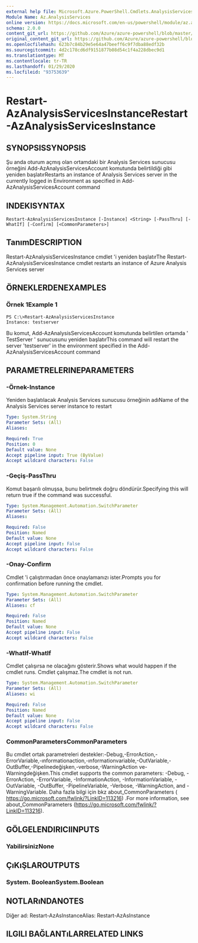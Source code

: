 ```yaml
---
external help file: Microsoft.Azure.PowerShell.Cmdlets.AnalysisServices.Dataplane.dll-Help.xml
Module Name: Az.AnalysisServices
online version: https://docs.microsoft.com/en-us/powershell/module/az.analysisservices/restart-azanalysisservicesinstance
schema: 2.0.0
content_git_url: https://github.com/Azure/azure-powershell/blob/master/src/AnalysisServices/AnalysisServices/help/Restart-AzAnalysisServicesInstance.md
original_content_git_url: https://github.com/Azure/azure-powershell/blob/master/src/AnalysisServices/AnalysisServices/help/Restart-AzAnalysisServicesInstance.md
ms.openlocfilehash: 623b7c84b29e5e64a47beeff6c9f7dba88edf32b
ms.sourcegitcommit: 4d2c178cd6df9151877b08d54c1f4a228dbec9d1
ms.translationtype: MT
ms.contentlocale: tr-TR
ms.lasthandoff: 01/29/2020
ms.locfileid: "93753639"
---
```

# <span data-ttu-id="19382-101">Restart-AzAnalysisServicesInstance</span><span class="sxs-lookup"><span data-stu-id="19382-101">Restart-AzAnalysisServicesInstance</span></span>

## <span data-ttu-id="19382-102">SYNOPSIS</span><span class="sxs-lookup"><span data-stu-id="19382-102">SYNOPSIS</span></span>
<span data-ttu-id="19382-103">Şu anda oturum açmış olan ortamdaki bir Analysis Services sunucusu örneğini Add-AzAnalysisServicesAccount komutunda belirtildiği gibi yeniden başlatır</span><span class="sxs-lookup"><span data-stu-id="19382-103">Restarts an instance of Analysis Services server in the currently logged in Environment as specified in Add-AzAnalysisServicesAccount command</span></span>

## <span data-ttu-id="19382-104">INDEKI</span><span class="sxs-lookup"><span data-stu-id="19382-104">SYNTAX</span></span>

```
Restart-AzAnalysisServicesInstance [-Instance] <String> [-PassThru] [-WhatIf] [-Confirm] [<CommonParameters>]
```

## <span data-ttu-id="19382-105">Tanım</span><span class="sxs-lookup"><span data-stu-id="19382-105">DESCRIPTION</span></span>
<span data-ttu-id="19382-106">Restart-AzAnalysisServicesInstance cmdlet 'i yeniden başlatır</span><span class="sxs-lookup"><span data-stu-id="19382-106">The Restart-AzAnalysisServicesInstance cmdlet restarts an instance of Azure Analysis Services server</span></span>

## <span data-ttu-id="19382-107">ÖRNEKLERDEN</span><span class="sxs-lookup"><span data-stu-id="19382-107">EXAMPLES</span></span>

### <span data-ttu-id="19382-108">Örnek 1</span><span class="sxs-lookup"><span data-stu-id="19382-108">Example 1</span></span>
```
PS C:\>Restart-AzAnalysisServicesInstance
Instance: testserver
```

<span data-ttu-id="19382-109">Bu komut, Add-AzAnalysisServicesAccount komutunda belirtilen ortamda ' TestServer ' sunucusunu yeniden başlatır</span><span class="sxs-lookup"><span data-stu-id="19382-109">This command will restart the server 'testserver' in the environment specified in the Add-AzAnalysisServicesAccount command</span></span>

## <span data-ttu-id="19382-110">PARAMETRELERINE</span><span class="sxs-lookup"><span data-stu-id="19382-110">PARAMETERS</span></span>

### <span data-ttu-id="19382-111">-Örnek</span><span class="sxs-lookup"><span data-stu-id="19382-111">-Instance</span></span>
<span data-ttu-id="19382-112">Yeniden başlatılacak Analysis Services sunucusu örneğinin adı</span><span class="sxs-lookup"><span data-stu-id="19382-112">Name of the Analysis Services server instance to restart</span></span>

```yaml
Type: System.String
Parameter Sets: (All)
Aliases:

Required: True
Position: 0
Default value: None
Accept pipeline input: True (ByValue)
Accept wildcard characters: False
```

### <span data-ttu-id="19382-113">-Geçiş</span><span class="sxs-lookup"><span data-stu-id="19382-113">-PassThru</span></span>
<span data-ttu-id="19382-114">Komut başarılı olmuşsa, bunu belirtmek doğru döndürür.</span><span class="sxs-lookup"><span data-stu-id="19382-114">Specifying this will return true if the command was successful.</span></span>

```yaml
Type: System.Management.Automation.SwitchParameter
Parameter Sets: (All)
Aliases:

Required: False
Position: Named
Default value: None
Accept pipeline input: False
Accept wildcard characters: False
```

### <span data-ttu-id="19382-115">-Onay</span><span class="sxs-lookup"><span data-stu-id="19382-115">-Confirm</span></span>
<span data-ttu-id="19382-116">Cmdlet 'i çalıştırmadan önce onaylamanızı ister.</span><span class="sxs-lookup"><span data-stu-id="19382-116">Prompts you for confirmation before running the cmdlet.</span></span>

```yaml
Type: System.Management.Automation.SwitchParameter
Parameter Sets: (All)
Aliases: cf

Required: False
Position: Named
Default value: None
Accept pipeline input: False
Accept wildcard characters: False
```

### <span data-ttu-id="19382-117">-WhatIf</span><span class="sxs-lookup"><span data-stu-id="19382-117">-WhatIf</span></span>
<span data-ttu-id="19382-118">Cmdlet çalışırsa ne olacağını gösterir.</span><span class="sxs-lookup"><span data-stu-id="19382-118">Shows what would happen if the cmdlet runs.</span></span>
<span data-ttu-id="19382-119">Cmdlet çalışmaz.</span><span class="sxs-lookup"><span data-stu-id="19382-119">The cmdlet is not run.</span></span>

```yaml
Type: System.Management.Automation.SwitchParameter
Parameter Sets: (All)
Aliases: wi

Required: False
Position: Named
Default value: None
Accept pipeline input: False
Accept wildcard characters: False
```

### <span data-ttu-id="19382-120">CommonParameters</span><span class="sxs-lookup"><span data-stu-id="19382-120">CommonParameters</span></span>
<span data-ttu-id="19382-121">Bu cmdlet ortak parametreleri destekler:-Debug,-ErrorAction,-ErrorVariable,-ınformationaction,-ınformationvariable,-OutVariable,-OutBuffer,-Pipelinedeğişken,-verbose,-WarningAction ve-Warningdeğişken.</span><span class="sxs-lookup"><span data-stu-id="19382-121">This cmdlet supports the common parameters: -Debug, -ErrorAction, -ErrorVariable, -InformationAction, -InformationVariable, -OutVariable, -OutBuffer, -PipelineVariable, -Verbose, -WarningAction, and -WarningVariable.</span></span> <span data-ttu-id="19382-122">Daha fazla bilgi için bkz about_CommonParameters ( https://go.microsoft.com/fwlink/?LinkID=113216) .</span><span class="sxs-lookup"><span data-stu-id="19382-122">For more information, see about_CommonParameters (https://go.microsoft.com/fwlink/?LinkID=113216).</span></span>

## <span data-ttu-id="19382-123">GÖLGELENDIRICI</span><span class="sxs-lookup"><span data-stu-id="19382-123">INPUTS</span></span>

### <span data-ttu-id="19382-124">Yabilirsiniz</span><span class="sxs-lookup"><span data-stu-id="19382-124">None</span></span>

## <span data-ttu-id="19382-125">ÇıKıŞLAR</span><span class="sxs-lookup"><span data-stu-id="19382-125">OUTPUTS</span></span>

### <span data-ttu-id="19382-126">System. Boolean</span><span class="sxs-lookup"><span data-stu-id="19382-126">System.Boolean</span></span>

## <span data-ttu-id="19382-127">NOTLARıNDA</span><span class="sxs-lookup"><span data-stu-id="19382-127">NOTES</span></span>
<span data-ttu-id="19382-128">Diğer ad: Restart-AzAsInstance</span><span class="sxs-lookup"><span data-stu-id="19382-128">Alias: Restart-AzAsInstance</span></span>

## <span data-ttu-id="19382-129">ILGILI BAĞLANTıLAR</span><span class="sxs-lookup"><span data-stu-id="19382-129">RELATED LINKS</span></span>

